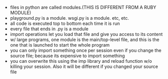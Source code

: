 - files in python are called modules.(THIS IS DIFFERENT FROM A RUBY MODULE)
- playground.py is a module.  wsgi.py is a module. etc, etc.
- all code is executed top to bottom each time it is run
- every file that ends in .py is a module
- import operations let you load that file and give you access to its content
- w/ large programs, one module is the main/top-level file, and this is the one that is launched to start the whole program
- you can only import something once per session even if you change the source file; because its expensive to import something
- you can overwrite this using the imp library and reload function w/o killing your session. Also it will be different if you changed your source file
